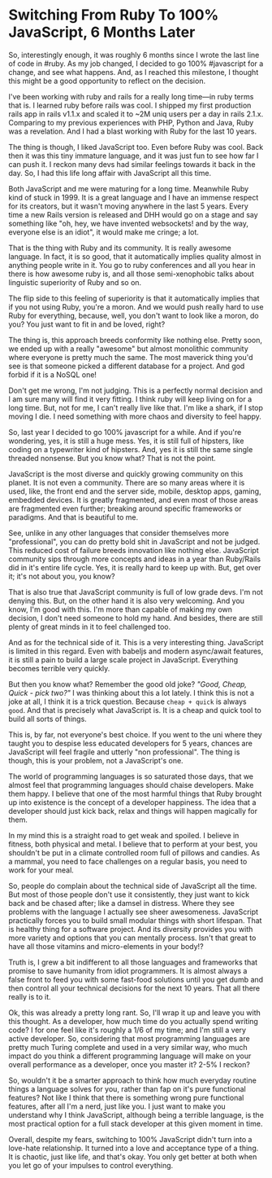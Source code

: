 # Switching From Ruby To 100% JavaScript, 6 Months Later

So, interestingly enough, it was roughly 6 months since I wrote the last line of
code in #ruby. As my job changed, I decided to go 100% #javascript for a change,
and see what happens. And, as I reached this milestone, I thought this might be
a good opportunity to reflect on the decision.

I've been working with ruby and rails for a really long time—in ruby terms that
is. I learned ruby before rails was cool. I shipped my first production rails app
in rails v1.1.x and scaled it to ~2M uniq users per a day in rails 2.1.x. Comparing
to my previous experiences with PHP, Python and Java, Ruby was a revelation. And I
had a blast working with Ruby for the last 10 years.

The thing is though, I liked JavaScript too. Even before Ruby was cool. Back then
it was this tiny immature language, and it was just fun to see how far I can
push it. I reckon many devs had similar feelings towards it back in the day. So,
I had this life long affair with JavaScript all this time.

Both JavaScript and me were maturing for a long time. Meanwhile Ruby kind of stuck
in 1999. It is a great language and I have an immense respect for its creators,
but it wasn't moving anywhere in the last 5 years. Every time a new Rails version
is released and DHH would go on a stage and say something like "oh, hey, we have
invented websockets! and by the way, everyone else is an idiot", it would make
me cringe; a lot.

That is the thing with Ruby and its community. It is really awesome language.
In fact, it is so good, that it automatically implies quality almost in anything
people write in it. You go to ruby conferences and all you hear in there is how
awesome ruby is, and all those semi-xenophobic talks about linguistic superiority
of Ruby and so on.

The flip side to this feeling of superiority is that it automatically implies
that if you not using Ruby, you're a moron. And we would push really hard to
use Ruby for everything, because, well, you don't want to look like a moron,
do you? You just want to fit in and be loved, right?

The thing is, this approach breeds conformity like nothing else. Pretty soon,
we ended up with a really "awesome" but almost monolithic community where everyone
is pretty much the same. The most maverick thing you'd see is that someone picked
a different database for a project. And god forbid if it is a NoSQL one!

Don't get me wrong, I'm not judging. This is a perfectly normal decision and I
am sure many will find it very fitting. I think ruby will keep living on for a
long time. But, not for me, I can't really live like that. I'm like a shark, if
I stop moving I die. I need something with more chaos and diversity to feel
happy.

So, last year I decided to go 100% javascript for a while. And if you're wondering,
yes, it is still a huge mess. Yes, it is still full of hipsters, like coding on
a typewriter kind of hipsters. And, yes it is still the same single threaded
nonsense. But you know what? That is not the point.

JavaScript is the most diverse and quickly growing community on this planet. It
is not even a community. There are so many areas where it is used, like, the
front end and the server side, mobile, desktop apps, gaming, embedded devices.
It is greatly fragmented, and even most of those areas are fragmented even further;
breaking around specific frameworks or paradigms. And that is beautiful to me.

See, unlike in any other languages that consider themselves more "professional",
you can do pretty bold shit in JavaScript and not be judged. This reduced cost of
failure breeds innovation like nothing else. JavaScript community sips through
more concepts and ideas in a year than Ruby/Rails did in it's entire life cycle.
Yes, it is really hard to keep up with. But, get over it; it's not about you,
you know?

That is also true that JavaScript community is full of low grade devs. I'm not
denying this. But, on the other hand it is also very welcoming. And you know,
I'm good with this. I'm more than capable of making my own decision, I don't
need someone to hold my hand. And besides, there are still plenty of great minds
in it to feel challenged too.

And as for the technical side of it. This is a very interesting thing. JavaScript
is limited in this regard. Even with babeljs and modern async/await features, it
is still a pain to build a large scale project in JavaScript. Everything becomes
terrible very quickly.

But then you know what? Remember the good old joke? _"Good, Cheap, Quick - pick
two?"_ I was thinking about this a lot lately. I think this is not a joke at all,
I think it is a trick question. Because `cheap + quick` is always `good`. And
that is precisely what JavaScript is. It is a cheap and quick tool to build all
sorts of things.

This is, by far, not everyone's best choice. If you went to the uni where they
taught you to despise less educated developers for 5 years, chances are JavaScript
will feel fragile and utterly "non professional". The thing is though, this is
your problem, not a JavaScript's one.

The world of programming languages is so saturated those days, that we almost
feel that programming languages should chaise developers. Make them happy.
I believe that one of the most harmful things that Ruby brought up into existence
is the concept of a developer happiness. The idea that a developer should just
kick back, relax and things will happen magically for them.

In my mind this is a straight road to get weak and spoiled. I believe in fitness,
both physical and metal. I believe that to perform at your best, you shouldn't
be put in a climate controlled room full of pillows and candies. As a mammal,
you need to face challenges on a regular basis, you need to work for your meal.

So, people do complain about the technical side of JavaScript all the time. But
most of those people don't use it consistently, they just want to kick back and
be chased after; like a damsel in distress. Where they see problems with the
language I actually see sheer awesomeness. JavaScript practically forces you
to build small modular things with short lifespan. That is healthy thing for a
software project. And its diversity provides you with more variety and options
that you can mentally process. Isn't that great to have all those vitamins and
micro-elements in your body!?

Truth is, I grew a bit indifferent to all those languages and frameworks that
promise to save humanity from idiot programmers. It is almost always a false
front to feed you with some fast-food solutions until you get dumb and then
control all your technical decisions for the next 10 years. That all there
really is to it.

Ok, this was already a pretty long rant. So, I'll wrap it up and leave you with
this thought. As a developer, how much time do you actually spend writing code?
I for one feel like it's roughly a 1/6 of my time; and I'm still a very active
developer. So, considering that most programming languages are pretty much Turing
complete and used in a very similar way, who much impact do you think a different
programming language will make on your overall performance as a developer, once
you master it? 2-5% I reckon?

So, wouldn't it be a smarter approach to think how much everyday routine things
a language solves for you, rather than fap on it's pure functional features? Not
like I think that there is something wrong pure functional features, after all
I'm a nerd, just like you. I just want to make you understand why I think JavaScript,
although being a terrible language, is the most practical option for a full stack
developer at this given moment in time.

Overall, despite my fears, switching to 100% JavaScript didn't turn into a
love-hate relationship. It turned into a love and acceptance type of a thing.
It is chaotic, just like life, and that's okay. You only get better at both
when you let go of your impulses to control everything.
